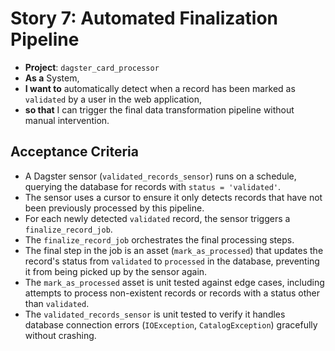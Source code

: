 # Story 7: Automated Finalization Pipeline

- **Project**: `dagster_card_processor`
- **As a** System,
- **I want to** automatically detect when a record has been marked as `validated` by a user in the web application,
- **so that** I can trigger the final data transformation pipeline without manual intervention.

## Acceptance Criteria

- A Dagster sensor (`validated_records_sensor`) runs on a schedule, querying the database for records with `status = 'validated'`.
- The sensor uses a cursor to ensure it only detects records that have not been previously processed by this pipeline.
- For each newly detected `validated` record, the sensor triggers a `finalize_record_job`.
- The `finalize_record_job` orchestrates the final processing steps.
- The final step in the job is an asset (`mark_as_processed`) that updates the record's status from `validated` to `processed` in the database, preventing it from being picked up by the sensor again.
- The `mark_as_processed` asset is unit tested against edge cases, including attempts to process non-existent records or records with a status other than `validated`.
- The `validated_records_sensor` is unit tested to verify it handles database connection errors (`IOException`, `CatalogException`) gracefully without crashing.
